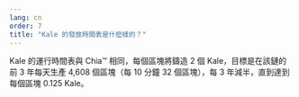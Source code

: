```yaml
---
lang: cn
order: 7
title: "Kale 的發放時間表是什麽樣的？"
---
```


Kale 的運行時間表與 Chia&trade; 相同，每個區塊將鑄造 2 個 Kale，目標是在該鏈的前 3 年每天生產 4,608 個區塊（每 10 分鐘 32 個區塊），每 3 年減半，直到達到每個區塊 0.125 Kale。
